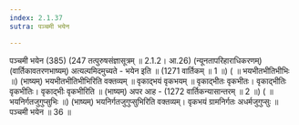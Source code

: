 ```yaml
---
index: 2.1.37
sutra: पञ्चमी भयेन

---
```

 पञ्चमी भयेन (385) (247 तत्पुरुषसंज्ञासूत्रम् ॥ 2.1.2। आ.26) (न्यूनतापरिहाराधिकरणम्) (वार्तिकावतरणभाष्यम्) अत्यल्पमिदमुच्यते - भयेन इति ॥ (1271 वार्तिकम् ॥ 1 ॥) ( ॥ भयभीतभीतिभीभिः ॥) (भाष्यम्) भयभीतभीतिभीभिरिति वक्तव्यम् ॥ वृकाद्भयं वृकभयम् ॥ वृकाद्भीतः वृकभीतः। वृकाद्भीतिः वृकभीतिः। वृकाद्भीः वृकभीरिति ॥ (भाष्यम्) अपर आह -  (1272 वार्तिकन्यासान्तरम् ॥ 2 ॥) ( ॥ भयनिर्गतजुगुप्सुभिः ॥) (भाष्यम्) भयनिर्गतजुगुप्सुभिरिति वक्तव्यम्। वृकभयं ग्रामनिर्गतः अधर्मजुगुप्सुः ॥ पञ्चमी भयेन ॥ 36 ॥ 
